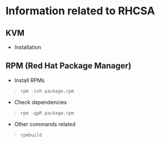 # Information related to RHCSA

## KVM
- Installation 
	

## RPM (Red Hat Package Manager)
- Install RPMs
> `rpm -ivh package.rpm`

- Check dependencies
> `rpm -qpR package.rpm`

- Other commands related
> `rpmbuild`
